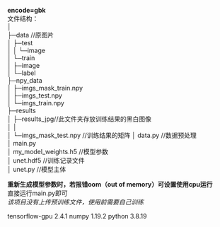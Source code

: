   **encode=gbk**  
文件结构：  
│  
├─data //原图片  
│  ├─test  
│  │  └─image  
│  └─train  
│      ├─image  
│      └─label  
├─npy_data  
│     ├─imgs_mask_train.npy  
│     ├─imgs_test.npy  
│     └─imgs_train.npy  
├─results  
│  ├─results_jpg//此文件夹存放训练结果的黑白图像  
│  │    
│  └─imgs_mask_test.npy //训练结果的矩阵
│  data.py //数据预处理  
│  main.py     
│  my_model_weights.h5 //模型参数  
│  unet.hdf5 //训练记录文件  
│  unet.py //模型主体  

**重新生成模型参数时，若报错oom（out of memory）可设置使用cpu运行**  
直接运行main.py即可  
*该项目没有上传预训练文件，使用前需要自己训练*  

tensorflow-gpu            2.4.1
numpy                     1.19.2
python                    3.8.19
